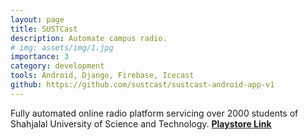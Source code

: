 ```yaml
---
layout: page
title: SUSTCast
description: Automate campus radio.
# img: assets/img/1.jpg
importance: 3
category: development
tools: Android, Django, Firebase, Icecast    
github: https://github.com/sustcast/sustcast-android-app-v1
---
```


Fully automated online radio platform servicing over 2000 students of Shahjalal University of Science and Technology. <a href='https://play.google.com/store/apps/details?id=com.sust.sustcast'> <b>Playstore Link</b></a>